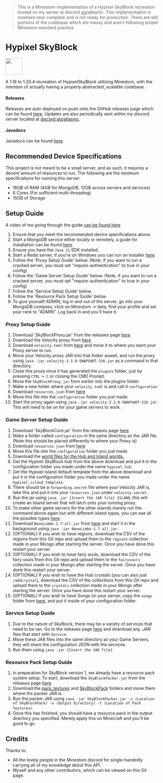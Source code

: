> This is a Minestom-implementation of a Hypixel-SkyBlock recreation hosted on my server at discord.gg/atlasmc. This implementation is nowhere near complete and is not ready for production. There are still portions of the codebase which are messy and aren't following proper Minestom standard practice.
# Hypixel SkyBlock

[<img src="https://discordapp.com/assets/e4923594e694a21542a489471ecffa50.svg" alt="" height="55" />](https://discord.gg/atlasmc)

A 1.16 to 1.20.4 recreation of HypixelSkyBlock utilizing Minestom, with the intention of actually having a properly abstracted, scalable codebase.

#### Releases

Releases are auto deployed on push onto the GitHub releases page which can be found [here](https://github.com/Swofty-Developments/HypixelSkyBlock/releases). Updates are also periodically sent within my discord server located at [discord.gg/atlasmc](discord.gg/atlasmc).

#### Javadocs

Javadocs can be found [here](https://swofty-developments.github.io/HypixelSkyBlock/).

## Recommended Device Specifications
This project is not meant to be a small server, and as such, it requires a decent amount of resources to run. The following are the minimum specifications for running this server:
- 16GB of RAM (4GB for MongoDB, 12GB across servers and services)
- 6 Cores (For sufficient multi-threading)
- 15GB of Storage

## Setup Guide
A video of me going through the guide [can be found here](https://www.youtube.com/watch?v=pxzJbjjQL-M)
1. Ensure that you meet the recommended device specifications above.
2. Start a MongoDB service either locally or remotely, a guide for installation can be found [here](https://www.mongodb.com/try/download/community?tck=docs_server).
3. Ensure you have the `Java 21` SDK installed.
4. Start a Redis server, if you're on Windows you can run an installer [here](https://www.memurai.com/)
5. Follow the 'Proxy Setup Guide' below. (Note, if you want to run a cracked server, you must set "require-authentication" to true in your config)
6. Follow the 'Game Server Setup Guide' below. (Note, if you want to run a cracked server, you must set "require-authentication" to true in your config)
7. Follow the 'Service Setup Guide' below.
8. Follow the 'Resource Pack Setup Guide' below.
9. To give yourself ADMIN, log in and out of the server, go into your MongoDB compass, click on Minestom -> data, find your profile and set your rank to "ADMIN". Log back in and you'll have it.

### Proxy Setup Guide
1. Download 'SkyBlockProxy.jar' from the releases page [here](https://github.com/Swofty-Developments/HypixelSkyBlock/releases/tag/latest)
2. Download the Velocity proxy from [here](https://api.papermc.io/v2/projects/velocity/versions/3.3.0-SNAPSHOT/builds/316/downloads/velocity-3.3.0-SNAPSHOT-316.jar)
3. Download `velocity.toml` from [here](https://github.com/Swofty-Developments/HypixelSkyBlock/tree/master/configuration) and move it to where you want your Proxy server to run.
4. Move your Velocity proxy JAR into that folder aswell, and run the proxy using `java -jar velocity-3.3.0-SNAPSHOT-316.jar` as a command in that directory.
5. Close this proxy once it has generated the `plugins` folder, just by pressing `CTRL + C` or closing the CMD Prompt.
6. Move the `SkyBlockProxy.jar` from earlier into the plugins folder.
7. Make a new folder where your `velocity.toml` is and call it `configuration`
8. Download `resources.json` from [here](https://github.com/Swofty-Developments/HypixelSkyBlock/tree/master/configuration)
9. Move this file into the `configuration` folder you just made.
10. Start the proxy again using `java -jar velocity-3.3.0-SNAPSHOT-316.jar`. This will need to be on for your game servers to work.

### Game Server Setup Guide
1. Download 'SkyBlockCore.jar' from the releases page [here](https://github.com/Swofty-Developments/HypixelSkyBlock/releases/tag/latest)
2. Make a folder called `configuration` in the same directory as the JAR file. (Note this should be placed differently to where your Proxy is)
3. Download `resources.json` from [here](https://github.com/Swofty-Developments/HypixelSkyBlock/tree/master/configuration)
4. Move this file into the `configuration` folder you just made.
5. Download the [world files for the Hub and Island worlds.](https://www.mediafire.com/file/6zcvolfjk5bislu/HypixelSkyBlockMinestom.zip/file)
6. Get the Hypixel SkyBlock hub from the above download and put it in the configuration folder you made under the name `hypixel_hub`.
7. Get the Hypixel Island default template from the above download and put it in the configuration folder you made under the name `hypixel_island_template`.
8. There should be a `forwarding.secret` file where your Velocity JAR is, take this and put it into your `resources.json` under `velocity-secret`.
9. Run the jar using `java -jar {Insert the JAR file} ISLAND`, this will create an Island server that will latch onto your running proxy.
10. To make other game servers for the other islands merely run the command above again but with different island types, you can see all the possible types [here](https://github.com/Swofty-Developments/HypixelSkyBlock/blob/7df2db59ef0f14281f332d2cf43fdbf8ab09e574/commons/src/main/java/net/swofty/commons/ServerType.java#L4).
11. Download `NanoLimbo-1.7-all.jar` from [here](https://github.com/Swofty-Developments/HypixelSkyBlock/tree/master/configuration) and start it in the background using `java -jar NanoLimbo-1.7-all.jar`.
12. (OPTIONAL) If you wish to have regions, download the CSV of the regions from this Git repo and upload them to the `regions` collection made in your Mongo after starting the server. Once you have done this restart your server.
13. (OPTIONAL) If you wish to have fairy souls, download the CSV of the fairy souls from this Git repo and upload them to the `fairysouls` collection made in your Mongo after starting the server. Once you have done this restart your server.
14. (OPTIONAL) If you wish to have the Hub crystals (you can also just `/addcrystal`), download the CSV of the collections from this Git repo and upload them to the `crystals` collection made in your Mongo after starting the server. Once you have done this restart your server.
15. (OPTIONAL) If you wish to have Songs on your server, copy the `songs` folder from [here](https://github.com/Swofty-Developments/HypixelSkyBlock/tree/master/configuration), and put it inside of your configuration folder.

### Service Setup Guide
1. Due to the nature of SkyBlock, there may be a variety of services that need to be ran. Go to the releases page [here](https://github.com/Swofty-Developments/HypixelSkyBlock/releases/tag/latest) and download any .JAR files that start with `Service`.
2. Move these JAR files into the same directory as your Game Servers, they will share the configuration JSON with the services.
3. Run them using `java -jar {Insert the JAR file}`.

### Resource Pack Setup Guide
1. In preparation for SkyBlock version 1, we already have a resource pack system setup. To start, download the `SkyBlockPacker.jar` from the releases page [here](https://github.com/Swofty-Developments/HypixelSkyBlock/releases/tag/latest).
2. Download the [pack_textures](https://github.com/Swofty-Developments/HypixelSkyBlock/tree/master/configuration) and [SkyBlockPack](https://github.com/Swofty-Developments/HypixelSkyBlock/tree/master/configuration) folders and move them where the packer JAR is.
3. Run the packer JAR using `java -jar SkyBlockPacker.jar -v (Location of SkyBlockPack) -o (Output Directory) -t (Location of Pack Textures)`.
4. Once this has finished, you should have a resource pack in the output directory you specified. Merely apply this on Minecraft and you'll be good to go.

## Credits

Thanks to:
* All the lovely people in the Minestom discord for single-handedly carrying all of my knowledge about this API.
* Myself and any other contributors, which can be viewed on this Git page.
